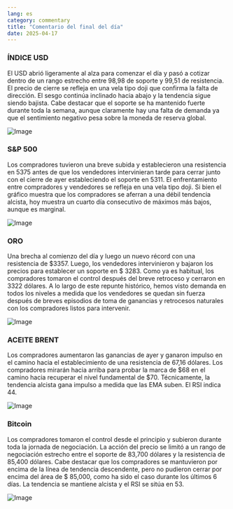 ```yaml
---
lang: es
category: commentary
title: "Comentario del final del día"
date: 2025-04-17
---
```


### ÍNDICE USD

El USD abrió ligeramente al alza para comenzar el día y pasó a cotizar dentro de un rango estrecho entre 98,98 de soporte y 99,51 de resistencia. El precio de cierre se refleja en una vela tipo doji que confirma la falta de dirección. El sesgo continúa inclinado hacia abajo y la tendencia sigue siendo bajista. Cabe destacar que el soporte se ha mantenido fuerte durante toda la semana, aunque claramente hay una falta de demanda ya que el sentimiento negativo pesa sobre la moneda de reserva global. 

![Image](https://markleighedu.github.io/img/Apr-2025/17-Apr-2025/usdindex.jpg)

### S&P 500

Los compradores tuvieron una breve subida y establecieron una resistencia en 5375 antes de que los vendedores intervinieran tarde para cerrar junto con el cierre de ayer estableciendo el soporte en 5311. El enfrentamiento entre compradores y vendedores se refleja en una vela tipo doji. Si bien el gráfico muestra que los compradores se aferran a una débil tendencia alcista, hoy muestra un cuarto día consecutivo de máximos más bajos, aunque es marginal. 

![Image](https://markleighedu.github.io/img/Apr-2025/17-Apr-2025/sp500.jpg)

### ORO

Una brecha al comienzo del día y luego un nuevo récord con una resistencia de $3357. Luego, los vendedores intervinieron y bajaron los precios para establecer un soporte en $ 3283. Como ya es habitual, los compradores tomaron el control después del breve retroceso y cerraron en 3322 dólares. A lo largo de este repunte histórico, hemos visto demanda en todos los niveles a medida que los vendedores se quedan sin fuerza después de breves episodios de toma de ganancias y retrocesos naturales con los compradores listos para intervenir.

![Image](https://markleighedu.github.io/img/Apr-2025/17-Apr-2025/gold.jpg)

### ACEITE BRENT

Los compradores aumentaron las ganancias de ayer y ganaron impulso en el camino hacia el establecimiento de una resistencia de 67,16 dólares. Los compradores mirarán hacia arriba para probar la marca de $68 en el camino hacia recuperar el nivel fundamental de $70. Técnicamente, la tendencia alcista gana impulso a medida que las EMA suben.  El RSI indica 44. 

![Image](https://markleighedu.github.io/img/Apr-2025/17-Apr-2025/brentoil.jpg)

### Bitcoin

Los compradores tomaron el control desde el principio y subieron durante toda la jornada de negociación. La acción del precio se limitó a un rango de negociación estrecho entre el soporte de 83,700 dólares y la resistencia de 85,400 dólares. Cabe destacar que los compradores se mantuvieron por encima de la línea de tendencia descendente, pero no pudieron cerrar por encima del área de $ 85,000, como ha sido el caso durante los últimos 6 días. La tendencia se mantiene alcista y el RSI se sitúa en 53.

![Image](https://markleighedu.github.io/img/Apr-2025/17-Apr-2025/bitcoin.jpg)

